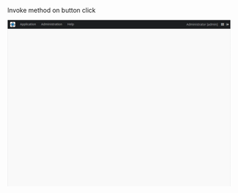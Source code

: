Invoke method on button click

<img src="https://github.com/zharenov/button-click/blob/master/img/button.gif/"/>
